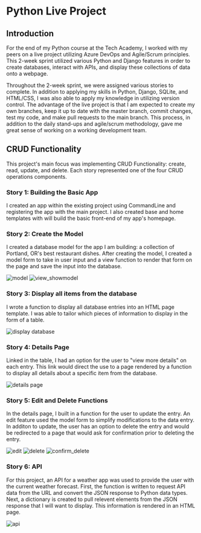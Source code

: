 # Python Live Project
## Introduction
For the end of my Python course at the Tech Academy, I worked with my peers on a live project utilizing Azure DevOps and Agile/Scrum principles. This 2-week sprint utilized various Python and Django features in order to create databases, interact with APIs, and display these collections of data onto a webpage. 

Throughout the 2-week sprint, we were assigned various stories to complete. In addition to applying my skills in Python, Django, SQLite, and HTML/CSS, I was also able to apply my knowledge in utilizing version control. The advantage of the live project is that I am expected to create my own branches, keep it up to date with the master branch, commit changes, test my code, and make pull requests to the main branch. This process, in addition to the daily stand-ups and agile/scrum methodology, gave me great sense of working on a working development team. 

## CRUD Functionality
This project's main focus was implementing CRUD Functionality: create, read, update, and delete. Each story represented one of the four CRUD operations components.

### Story 1: Building the Basic App
I created an app within the existing project using CommandLine and registering the app with the main project. I also created base and home templates with will build the basic front-end of my app's homepage.

### Story 2: Create the Model
I created a database model for the app I am building: a collection of Portland, OR's best restaurant dishes. After creating the model, I created a model form to take in user input and a view function to render that form on the page and save the input into the database. 

![model](https://user-images.githubusercontent.com/111474183/212213659-6e97f6d2-b1a8-4ebb-8a26-11768641a67f.jpg)
![view_showmodel](https://user-images.githubusercontent.com/111474183/212213676-0b81eb71-bffd-4707-b9d5-f1cee72f75af.jpg)

### Story 3: Display all items from the database
I wrote a function to display all database entries into an HTML page template. I was able to tailor which pieces of information to display in the form of a table.

![display database](https://user-images.githubusercontent.com/111474183/212213639-924f5752-d40e-4764-8ff9-b400126d80d6.jpg)


### Story 4: Details Page
Linked in the table, I had an option for the user to "view more details" on each entry. This link would direct the use to a page rendered by a function to display all details about a specific item from the database.

![details page](https://user-images.githubusercontent.com/111474183/212213628-6bb77ac8-90ca-46f5-a749-af8ba069574b.jpg)


### Story 5: Edit and Delete Functions
In the details page, I built in a function for the user to update the entry. An edit feature used the model form to simplify modifications to the data entry. In additon to update, the user has an option to delete the entry and would be redirected to a page that would ask for confirmation prior to deleting the entry.

![edit](https://user-images.githubusercontent.com/111474183/212213572-8cb753f6-a158-476f-ae6f-3ed8921e614b.jpg)
![delete](https://user-images.githubusercontent.com/111474183/212213587-7b7bb3da-35f4-4377-b809-e2456baf216a.jpg)
![confirm_delete](https://user-images.githubusercontent.com/111474183/212213595-e32cd37e-9204-400b-a5fd-2ee9f22645be.jpg)


### Story 6: API
For this project, an API for a weather app was used to provide the user with the current weather forecast. First, the function is written to request API data from the URL and convert the JSON response to Python data types. Next, a dictionary is created to pull relevent elements from the JSON response that I will want to display. This information is rendered in an HTML page.

![api](https://user-images.githubusercontent.com/111474183/212213525-9c1b0db3-d2b6-49c0-bd03-9b1a70e0c3fe.jpg)
